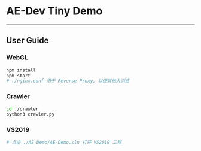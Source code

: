 # AE-Dev Tiny Demo
---
## User Guide
### WebGL
```sh
npm install
npm start
# ./nginx.conf 用于 Reverse Proxy, 以便其他人浏览
```
### Crawler
```sh
cd ./crawler
python3 crawler.py
```
### VS2019
```sh
# 点击 ./AE-Demo/AE-Demo.sln 打开 VS2019 工程
```